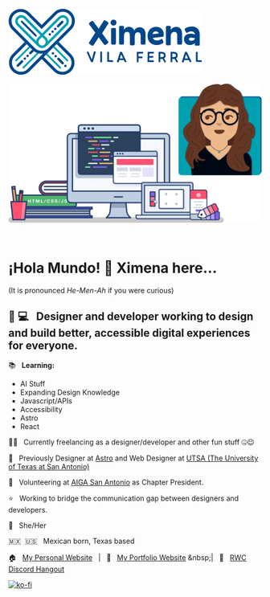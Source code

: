 ![Ximena Vila Ferral](logo.svg)

![illustrations of computers and books with code and her avatar](header-illustration-computers-and-avatar.svg)

&nbsp;

# ¡Hola Mundo! 👋 Ximena here…
(It is pronounced _He-Men-Ah_ if you were curious)

## 🎨 💻 &nbsp; Designer and developer working to design and build better, accessible digital experiences for everyone.


📚 &nbsp; **Learning:**

- AI Stuff
- Expanding Design Knowledge
- Javascript/APIs
- Accessibility
- Astro
- React

👩‍💻 &nbsp; Currently freelancing as a designer/developer and other fun stuff 🤐😉

💼 &nbsp; Previously Designer at [Astro](https://astro.build/) and Web Designer at [UTSA (The University of Texas at San Antonio)](https://www.utsa.edu/)

👩 &nbsp; Volunteering at [AIGA San Antonio](https://sanantonio.aiga.org/) as Chapter President.

⭐ &nbsp; Working to bridge the communication gap between designers and developers.

👩 &nbsp; She/Her

🇲🇽 &nbsp;🇺🇸 &nbsp; Mexican born, Texas based

🏠 &nbsp; [My Personal Website](https://ximenavf.com) &nbsp; | &nbsp; 🎨 &nbsp; [My Portfolio Website]([https://www.patreon.com/cassidoo/posts](https://ximenavf.design/)) &nbsp;| &nbsp; 💬 &nbsp; [RWC Discord Hangout](https://www.patreon.com/cassidoo/posts)

[![ko-fi](https://ko-fi.com/img/githubbutton_sm.svg)](https://ko-fi.com/H2H8477PN)

<!--
**ximenavf92/ximenavf92** is a ✨ _special_ ✨ repository because its `README.md` (this file) appears on your GitHub profile.

Here are some ideas to get you started:

- 🔭 I’m currently working on ...
- 🌱 I’m currently learning ...
- 👯 I’m looking to collaborate on ...
- 🤔 I’m looking for help with ...
- 💬 Ask me about ...
- 📫 How to reach me: ...
- 😄 Pronouns: ...
- ⚡ Fun fact: ...
-->
